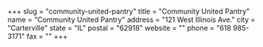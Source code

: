 +++
slug = "community-united-pantry"
title = "Community United Pantry"
name = "Community United Pantry"
address = "121 West Illinois Ave."
city = "Carterville"
state = "IL"
postal = "62918"
website = ""
phone = "618 985-3171"
fax = ""
+++
